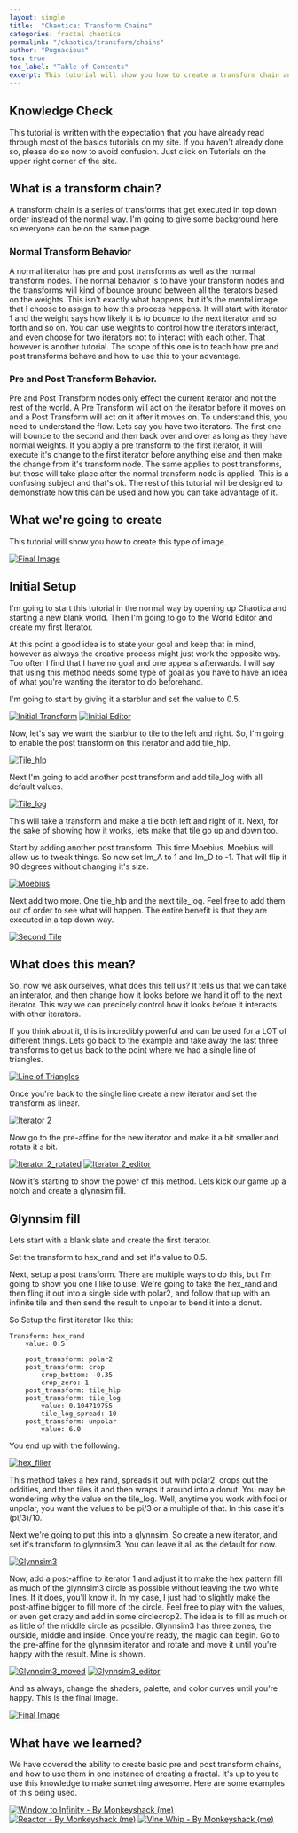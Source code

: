 ```yaml
---
layout: single
title:  "Chaotica: Transform Chains"
categories: fractal chaotica
permalink: "/chaotica/transform/chains"
author: "Pugnacious"
toc: true
toc_label: "Table of Contents"
excerpt: This tutorial will show you how to create a transform chain and what it does.
---
```


## Knowledge Check

This tutorial is written with the expectation that you have already read through most of the basics tutorials on my site.  If you haven't already done so, please do so now to avoid confusion.  Just click on Tutorials on the upper right corner of the site.

## What is a transform chain?

A transform chain is a series of transforms that get executed in top down order instead of the normal way.  I'm going to give some background here so everyone can be on the same page.  

### Normal Transform Behavior
A normal iterator has pre and post transforms as well as the normal transform nodes.  The normal behavior is to have your transform nodes and the transforms will kind of bounce around between all the iterators based on the weights.  This isn't exactly what happens, but it's the mental image that I choose to assign to how this process happens.  It will start with iterator 1 and the weight says how likely it is to bounce to the next iterator and so forth and so on.  You can use weights to control how the iterators interact, and even choose for two iterators not to interact with each other.  That however is another tutorial.  The scope of this one is to teach how pre and post transforms behave and how to use this to your advantage.

### Pre and Post Transform Behavior.

Pre and Post Transform nodes only effect the current iterator and not the rest of the world.  A Pre Transform will act on the iterator before it moves on and a Post Transform will act on it after it moves on.  To understand this, you need to understand the flow.  Lets say you have two iterators.  The first one will bounce to the second and then back over and over as long as they have normal weights.  If you apply a pre transform to the first iterator, it will execute it's change to the first iterator before anything else and then make the change from it's transform node.  The same applies to post transforms, but those will take place after the normal transform node is applied.  This is a confusing subject and that's ok.  The rest of this tutorial will be designed to demonstrate how this can be used and how you can take advantage of it.

## What we're going to create

This tutorial will show you how to create this type of image.

[![Final Image](/assets/images/chaotica-transform-chains/glynnsim_tutorial.png)](/assets/images/chaotica-transform-chains/glynnsim_tutorial.png)

## Initial Setup

I'm going to start this tutorial in the normal way by opening up Chaotica and starting a new blank world.  Then I'm going to go to the World Editor and create my first Iterator.

At this point a good idea is to state your goal and keep that in mind, however as always the creative process might just work the opposite way.  Too often I find that I have no goal and one appears afterwards.  I will say that using this method needs some type of goal as you have to have an idea of what you're wanting the iterator to do beforehand.

I'm going to start by giving it a starblur and set the value to 0.5.

[![Initial Transform](/assets/images/chaotica-transform-chains/screen_1413.png)](/assets/images/chaotica-transform-chains/screen_1413.png)
[![Initial Editor](/assets/images/chaotica-transform-chains/screen_1414.png)](/assets/images/chaotica-transform-chains/screen_1414.png)

Now, let's say we want the starblur to tile to the left and right.  So, I'm going to enable the post transform on this iterator and add tile_hlp.

[![Tile_hlp](/assets/images/chaotica-transform-chains/screen_1415.png)](/assets/images/chaotica-transform-chains/screen_1415.png)

Next I'm going to add another post transform and add tile_log with all default values.

[![Tile_log](/assets/images/chaotica-transform-chains/screen_1416.png)](/assets/images/chaotica-transform-chains/screen_1416.png)

This will take a transform and make a tile both left and right of it.  Next, for the sake of showing how it works, lets make that tile go up and down too.

Start by adding another post transform.  This time Moebius.  Moebius will allow us to tweak things.  So now set Im_A to 1 and Im_D to -1.  That will flip it 90 degrees without changing it's size.

[![Moebius](/assets/images/chaotica-transform-chains/screen_1417.png)](/assets/images/chaotica-transform-chains/screen_1417.png)

Next add two more.  One tile_hlp and the next tile_log.  Feel free to add them out of order to see what will happen.  The entire benefit is that they are executed in a top down way.

[![Second Tile](/assets/images/chaotica-transform-chains/screen_1418.png)](/assets/images/chaotica-transform-chains/screen_1418.png)

## What does this mean?

So, now we ask ourselves, what does this tell us?  It tells us that we can take an interator, and then change how it looks before we hand it off to the next iterator.  This way we can precicely control how it looks before it interacts with other iterators.  

If you think about it, this is incredibly powerful and can be used for a LOT of different things.  Lets go back to the example and take away the last three transforms to get us back to the point where we had a single line of triangles.

[![Line of Triangles](/assets/images/chaotica-transform-chains/screen_1416.png)](/assets/images/chaotica-transform-chains/screen_1416.png)

Once you're back to the single line create a new iterator and set the transform as linear.

[![Iterator 2](/assets/images/chaotica-transform-chains/screen_1419.png)](/assets/images/chaotica-transform-chains/screen_1419.png)

Now go to the pre-affine for the new iterator and make it a bit smaller and rotate it a bit.

[![Iterator 2_rotated](/assets/images/chaotica-transform-chains/screen_1420.png)](/assets/images/chaotica-transform-chains/screen_1420.png)
[![Iterator 2_editor](/assets/images/chaotica-transform-chains/screen_1421.png)](/assets/images/chaotica-transform-chains/screen_1421.png)

Now it's starting to show the power of this method.  Lets kick our game up a notch and create a glynnsim fill.

## Glynnsim fill

Lets start with a blank slate and create the first iterator.

Set the transform to hex_rand and set it's value to 0.5.

Next, setup a post transform.  There are multiple ways to do this, but I'm going to show you one I like to use.  We're going to take the hex_rand and then fling it out into a single side with polar2, and follow that up with an infinite tile and then send the result to unpolar to bend it into a donut.  

So Setup the first iterator like this:

    Transform: hex_rand
        value: 0.5

        post_transform: polar2
        post_transform: crop
            crop_bottom: -0.35
            crop_zero: 1
        post_transform: tile_hlp
        post_transform: tile_log
            value: 0.104719755
            tile_log_spread: 10
        post_transform: unpolar
            value: 6.0

You end up with the following.

[![hex_filler](/assets/images/chaotica-transform-chains/screen_1422.png)](/assets/images/chaotica-transform-chains/screen_1422.png)

This method takes a hex rand, spreads it out with polar2, crops out the oddities, and then tiles it and then wraps it around into a donut.  You may be wondering why the value on the tile_log.  Well, anytime you work with foci or unpolar, you want the values to be pi/3 or a multiple of that.  In this case it's (pi/3)/10.

Next we're going to put this into a glynnsim.  So create a new iterator, and set it's transform to glynnsim3.  You can leave it all as the default for now.

[![Glynnsim3](/assets/images/chaotica-transform-chains/screen_1423.png)](/assets/images/chaotica-transform-chains/screen_1423.png)

Now, add a post-affine to iterator 1 and adjust it to make the hex pattern fill as much of the glynnsim3 circle as possible without leaving the two white lines.  If it does, you'll know it.  In my case, I just had to slightly make the post-affine bigger to fill more of the circle.  Feel free to play with the values, or even get crazy and add in some circlecrop2.  The idea is to fill as much or as little of the middle circle as possible.  Glynnsim3 has three zones, the outside, middle and inside.  Once you're ready, the magic can begin.  Go to the pre-affine for the glynnsim iterator and rotate and move it until you're happy with the result.  Mine is shown.

[![Glynnsim3_moved](/assets/images/chaotica-transform-chains/screen_1424.png)](/assets/images/chaotica-transform-chains/screen_1424.png)
[![Glynnsim3_editor](/assets/images/chaotica-transform-chains/screen_1425.png)](/assets/images/chaotica-transform-chains/screen_1425.png)

And as always, change the shaders, palette, and color curves until you're happy.  This is the final image.

[![Final Image](/assets/images/chaotica-transform-chains/glynnsim_tutorial.png)](/assets/images/chaotica-transform-chains/glynnsim_tutorial.png)

## What have we learned?

We have covered the ability to create basic pre and post transform chains, and how to use them in one instance of creating a fractal.  It's up to you to use this knowledge to make something awesome.  Here are some examples of this being used.

[![Window to Infinity - By Monkeyshack (me)](https://images-wixmp-ed30a86b8c4ca887773594c2.wixmp.com/f/c44d1498-1c89-4141-bf98-d14781623673/de5q252-4b605cf9-0e91-40b4-85a6-ca91655e2ae4.png?token=eyJ0eXAiOiJKV1QiLCJhbGciOiJIUzI1NiJ9.eyJzdWIiOiJ1cm46YXBwOjdlMGQxODg5ODIyNjQzNzNhNWYwZDQxNWVhMGQyNmUwIiwiaXNzIjoidXJuOmFwcDo3ZTBkMTg4OTgyMjY0MzczYTVmMGQ0MTVlYTBkMjZlMCIsIm9iaiI6W1t7InBhdGgiOiJcL2ZcL2M0NGQxNDk4LTFjODktNDE0MS1iZjk4LWQxNDc4MTYyMzY3M1wvZGU1cTI1Mi00YjYwNWNmOS0wZTkxLTQwYjQtODVhNi1jYTkxNjU1ZTJhZTQucG5nIn1dXSwiYXVkIjpbInVybjpzZXJ2aWNlOmZpbGUuZG93bmxvYWQiXX0.XsUtH-dCHad0jIGpWCk9mqRICoZ1xls_5HNC0d5NZ94)](https://www.deviantart.com/monkeyshack/art/Window-To-Infinity-856140374)
[![Reactor - By Monkeyshack (me)](https://images-wixmp-ed30a86b8c4ca887773594c2.wixmp.com/f/c44d1498-1c89-4141-bf98-d14781623673/de5s1kr-52ede9b3-1079-4d9d-ab64-ad0ece89144e.png?token=eyJ0eXAiOiJKV1QiLCJhbGciOiJIUzI1NiJ9.eyJzdWIiOiJ1cm46YXBwOjdlMGQxODg5ODIyNjQzNzNhNWYwZDQxNWVhMGQyNmUwIiwiaXNzIjoidXJuOmFwcDo3ZTBkMTg4OTgyMjY0MzczYTVmMGQ0MTVlYTBkMjZlMCIsIm9iaiI6W1t7InBhdGgiOiJcL2ZcL2M0NGQxNDk4LTFjODktNDE0MS1iZjk4LWQxNDc4MTYyMzY3M1wvZGU1czFrci01MmVkZTliMy0xMDc5LTRkOWQtYWI2NC1hZDBlY2U4OTE0NGUucG5nIn1dXSwiYXVkIjpbInVybjpzZXJ2aWNlOmZpbGUuZG93bmxvYWQiXX0.IaPb7YQbPvor8bd40c0VeksnFa5oLeRvfVlWRCKo80w)](https://www.deviantart.com/monkeyshack/art/Reactor-856232955)
[![Vine Whip - By Monkeyshack (me)](https://images-wixmp-ed30a86b8c4ca887773594c2.wixmp.com/f/c44d1498-1c89-4141-bf98-d14781623673/de7jysv-cd33c4dc-6632-4370-879a-488771cabbe1.png?token=eyJ0eXAiOiJKV1QiLCJhbGciOiJIUzI1NiJ9.eyJzdWIiOiJ1cm46YXBwOjdlMGQxODg5ODIyNjQzNzNhNWYwZDQxNWVhMGQyNmUwIiwiaXNzIjoidXJuOmFwcDo3ZTBkMTg4OTgyMjY0MzczYTVmMGQ0MTVlYTBkMjZlMCIsIm9iaiI6W1t7InBhdGgiOiJcL2ZcL2M0NGQxNDk4LTFjODktNDE0MS1iZjk4LWQxNDc4MTYyMzY3M1wvZGU3anlzdi1jZDMzYzRkYy02NjMyLTQzNzAtODc5YS00ODg3NzFjYWJiZTEucG5nIn1dXSwiYXVkIjpbInVybjpzZXJ2aWNlOmZpbGUuZG93bmxvYWQiXX0.ktOjh9X0lMJXNz8gwsPrBEEfp7D_NwXKPXvbbk4yNC4)](https://www.deviantart.com/monkeyshack/art/Vine-Whip-859215343)
